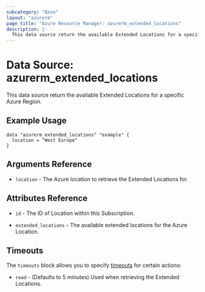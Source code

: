 ```yaml
---
subcategory: "Base"
layout: "azurerm"
page_title: "Azure Resource Manager: azurerm_extended_locations"
description: |-
  This data source return the available Extended Locations for a specific Azure Region.
---
```


# Data Source: azurerm_extended_locations

This data source return the available Extended Locations for a specific Azure Region.

## Example Usage

```hcl
data "azurerm_extended_locations" "example" {
  location = "West Europe"
}
```

## Arguments Reference

* `location` - The Azure location to retrieve the Extended Locations for.

## Attributes Reference

* `id` - The ID of Location within this Subscription.

* `extended_locations` - The available extended locations for the Azure Location.

## Timeouts

The `timeouts` block allows you to specify [timeouts](https://developer.hashicorp.com/terraform/language/resources/configure#define-operation-timeouts) for certain actions:

* `read` - (Defaults to 5 minutes) Used when retrieving the Extended Locations.
